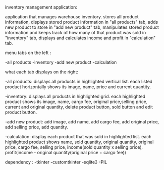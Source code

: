 inventory management application:

application that manages warehouse inventory. stores all product information, displays stored product information in "all products" tab, adds new product to store in "add new product" tab, manipulates stored product information and keeps track of how many of that product was sold in "inventory" tab, displays and calculates income and profit in "calculation" tab.

menu tabs on the left :

-all products
-inventory
-add new product
-calculation

what each tab displays on the right:

-all products: displays all products in highlighted vertical list. each listed product horizontally shows its image, name, price and current quantity.

-inventory: displays all products in highlighted grid. each highlighted product shows its image, name, cargo fee, original price,selling price, current and original quantity, delete product button, sold button and edit product button.

-add new product: add image, add name, add cargo fee, add original price, add selling price, add quantity.

-calculation: display each product that was sold in highlighted list. each highlighted product shows name, sold quantity, original quantity, original price, cargo fee, selling price, income(sold quantity x selling price), profit(income - original quantity(original price + cargo fee))

dependency :
-tkinter
-customtkinter
-sqlite3
-PIL